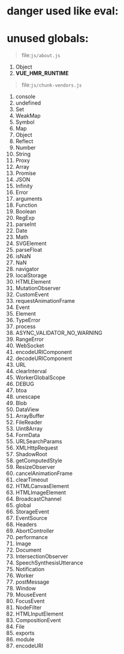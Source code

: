 # danger used like eval:

# unused globals:

> file:`js/about.js`


 1. Object
 2. __VUE_HMR_RUNTIME__

> file:`js/chunk-vendors.js`


 1. console
 2. undefined
 3. Set
 4. WeakMap
 5. Symbol
 6. Map
 7. Object
 8. Reflect
 9. Number
 10. String
 11. Proxy
 12. Array
 13. Promise
 14. JSON
 15. Infinity
 16. Error
 17. arguments
 18. Function
 19. Boolean
 20. RegExp
 21. parseInt
 22. Date
 23. Math
 24. SVGElement
 25. parseFloat
 26. isNaN
 27. NaN
 28. navigator
 29. localStorage
 30. HTMLElement
 31. MutationObserver
 32. CustomEvent
 33. requestAnimationFrame
 34. Event
 35. Element
 36. TypeError
 37. process
 38. ASYNC_VALIDATOR_NO_WARNING
 39. RangeError
 40. WebSocket
 41. encodeURIComponent
 42. decodeURIComponent
 43. URL
 44. clearInterval
 45. WorkerGlobalScope
 46. DEBUG
 47. btoa
 48. unescape
 49. Blob
 50. DataView
 51. ArrayBuffer
 52. FileReader
 53. Uint8Array
 54. FormData
 55. URLSearchParams
 56. XMLHttpRequest
 57. ShadowRoot
 58. getComputedStyle
 59. ResizeObserver
 60. cancelAnimationFrame
 61. clearTimeout
 62. HTMLCanvasElement
 63. HTMLImageElement
 64. BroadcastChannel
 65. global
 66. StorageEvent
 67. EventSource
 68. Headers
 69. AbortController
 70. performance
 71. Image
 72. Document
 73. IntersectionObserver
 74. SpeechSynthesisUtterance
 75. Notification
 76. Worker
 77. postMessage
 78. Window
 79. MouseEvent
 80. FocusEvent
 81. NodeFilter
 82. HTMLInputElement
 83. CompositionEvent
 84. File
 85. exports
 86. module
 87. encodeURI
